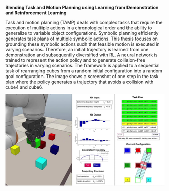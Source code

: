 **Blending Task and Motion Planning using Learning from Demonstration and Reinforcement Learning**


Task and motion planning (TAMP) deals with complex tasks that require the execution of multiple actions in a chronological order and the ability to generalize to variable object configurations. Symbolic planning efficiently generates task plans of multiple symbolic actions. This thesis focuses on grounding these symbolic actions such that feasible motion is executed in varying scenarios. Therefore, an initial trajectory is learned from one demonstration and subsequentlly diversified with RL. A neural network is trained to represent the action policy and to generate collision-free trajectories in varying scenarios. The framework is applied to a sequential task of rearranging cubes from a random initial configuration into a random goal configuration. The image shows a screenshot of one step in the task plan where the policy generates a trajectory that avoids a collision with cube4 and cube6.

![TAMP_simluation](https://github.com/domi20u/Projects/blob/master/TAMP%20using%20LfD%20%26%20RL/TAMP_sorting_cubes.jpg)
